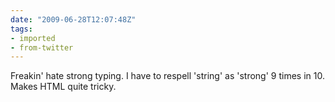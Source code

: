 ```yaml
---
date: "2009-06-28T12:07:48Z"
tags:
- imported
- from-twitter
---
```

Freakin' hate strong typing. I have to respell 'string' as 'strong' 9 times in 10. Makes HTML quite tricky.
